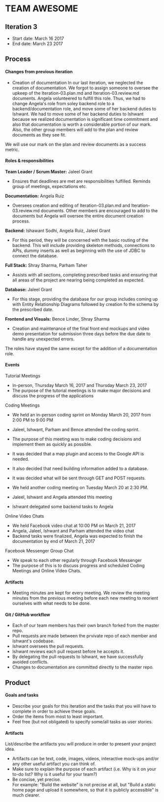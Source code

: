 # TEAM AWESOME



## Iteration 3

 * Start date: March 16 2017
 * End date: March 23 2017

## Process

#### Changes from previous iteration

* Creation of documentation
In our last iteration, we neglected the creation of documentation. We forgot 
to assign someone to oversee the upkeep of the Iteration-03.plan.md and 
Iteration-03.review.md documents. Angela volunteered to fulfill this role. 
Thus, we had to change Angela's role from soley backend role to a
backend/documentation role, and move some of her backend duties to Ishwant.
We had to move some of her backend duties to Ishwant because we realized
documentation is significant time commitment and also that documentation
is worth a considerable portion of our mark. Also, the other group
members will add to the plan and review documents as they see fit. 

We will use our mark on the plan and review documents as a success metric.


#### Roles & responsibilities

**Team Leader / Scrum Master:** Jaleel Grant 

* Ensures that deadlines are met are responsibilities fulfilled. Reminds group of meetings, expectations etc.

**Documentation:** Angela Ruiz

* Oversees creation and editing of Iteration-03.plan.md and 
Iteration-03.review.md documents. Other members are encouraged to add
to the documents but Angela will oversee the entire document creation
process.


**Backend:** Ishawant Sodhi, Angela Ruiz, Jaleel Grant

* For this period, they will be concerned with the basic routing of the backend. This will include providing skeleton methods, connections to APIs, dummy inserts as well as beginning with the use of JDBC to connect the database.

**Full Stack:** Shray Sharma, Parham Taher

* Assists with all sections, completing prescribed tasks and ensuring that all areas of the project are nearing being completed as expected.  

**Database:** Jaleel Grant

* For this stage, providing the database for our group includes coming up with Entity Relationship Diagrams followed by creation fo the schema by the prescribed date. 

**Frontend and Visuals:** Bence Linder, Shray Sharma

* Creation and maintenance of the final front end mockups and video demo presentation for submission three days before the due date to handle any unexpected errors.

The roles have stayed the same except for the addition of a 
documentation role.


#### Events

Tutorial Meetings

 * In-person, Thursday March 16, 2017 and Thursday March 23, 2017
 * The purpose of the tutorial meetings is to make major decisions
 and discuss the progress of the applications

Coding Meetings
 * We held an in-person coding sprint on Monday March 20, 2017 from 2:00 PM to 9:00 PM
 * Jaleel, Ishwant, Parham and Bence attended the coding sprint.
 * The purpose of this meeting was to make coding decisions and 
 implement them as quickly as possible.
 * It was decided that a map plugin and access to the Google API
 is needed.
 * It also decided that need building information added to a 
 database.
 * It was decided what will be sent through GET and POST requests.

 * We held another coding meeting on Tuesday March 20 at 2:30 PM.
 * Jaleel, Ishwant and Angela attended this meeting
 * Ishwant delegated some backend tasks to Angela

Online Video Chats
 * We held Facebook video chat at 10:00 PM on March 21, 2017
 * Angela, Jaleel, Ishwant and Parham attended the video chat
 * Backend tasks were finalized, Angela was expected to finish
 the documentation by end of March 21, 2017

Facebook Messenger Group Chat
 * We speak to each other regularly through Facebook Messenger
 * The purpose of this is to discuss progress and scheduled
 Coding Meetings and Online Video Chats.


#### Artifacts

* Meeting minutes are kept for every meeting.
We review the meeting minutes from the previous meeting before
each new meeting to reorient ourselves with what needs to be done.

#### Git / GitHub workflow

* Each of our team members has their own branch forked from the
master repo.
* Pull requests are made between the prvivate repo of each member
and Ishwant's codebase.
* Ishwant oversees the pull requests.
* Ishwant reviews each pull request before he accepts it.
* By delegating the pull requests to Ishwant, we have successfully
avoided conflicts.
* Changes to documentation are committed directly to the master repo.


## Product

#### Goals and tasks

 * Describe your goals for this iteration and the tasks that you will have to complete in order to achieve these goals.
 * Order the items from most to least important.
 * Feel free (but not obligated) to specify some/all tasks as user stories.

#### Artifacts

List/describe the artifacts you will produce in order to present your project idea.

 * Artifacts can be text, code, images, videos, interactive mock-ups and/or any other useful artifact you can think of.
 * Make sure to explain the purpose of each artifact (i.e. Why is it on your to-do list? Why is it useful for your team?)
 * Be concise, yet precise.         
   For example: "Build the website" is not precise at all, but "Build a static home page and upload it somewhere, so that it is publicly accessible" is much clearer.